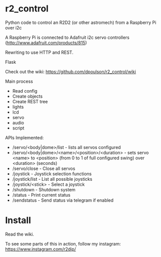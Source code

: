 r2_control
==========

Python code to control an R2D2 (or other astromech) from a Raspberry Pi over i2c

A Raspberry Pi is connected to Adafruit i2c servo controllers (http://www.adafruit.com/products/815)

Rewriting to use HTTP and REST.

Flask

Check out the wiki: https://github.com/dpoulson/r2_control/wiki

Main process
* Read config
* Create objects
* Create REST tree
*  lights
*  lcd
*  servo
*  audio
*  script


APIs Implemented:

 * /servo/\<body|dome\>/list - lists all servos configured
 * /servo/\<body|dome\>/\<name\>/\<position\>/\<duration\> - sets servo \<name\> to \<position\> (from 0 to 1 of full configured swing) over \<duration\> (seconds)
 * /servo/close - Close all servos
 * /joystick - Joystick selection functions
 * /joystick/list - List all possible joysticks
 * /joystick/\<stick\> - Select a joystick
 * /shutdown - Shutdown system
 * /status - Print current status
 * /sendstatus - Send status via telegram if enabled

Install
=======

Read the wiki. 


To see some parts of this in action, follow my instagram: https://www.instagram.com/r2djp/

